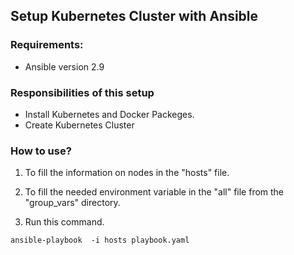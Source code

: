 ## Setup Kubernetes Cluster with Ansible

### Requirements:
* Ansible version 2.9


### Responsibilities of this setup

* Install Kubernetes and Docker Packeges.
* Create Kubernetes Cluster

### How to use?

1. To fill the information on nodes in the "hosts" file.  

2. To fill the needed environment variable in the "all" file from the "group_vars" directory.  

3. Run this command. 
``` 
ansible-playbook  -i hosts playbook.yaml
```
